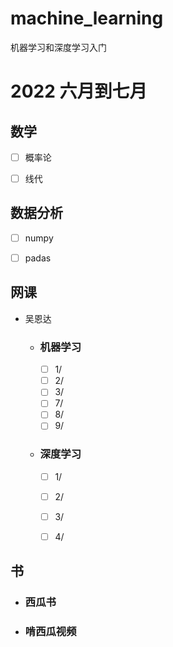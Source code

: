 # machine_learning
机器学习和深度学习入门

# 2022 六月到七月

## 数学

- [ ]  概率论
- [ ]  线代



## 数据分析

- [ ] numpy 
- [ ] padas



## 网课

- 吴恩达
     - ### 机器学习 
     
        - [ ] 1/
        - [ ] 2/
        - [ ] 3/
        - [ ] 7/
        - [ ] 8/
        - [ ] 9/
     
     - ### 深度学习
        - [ ] 1/
        - [ ] 2/ 
        - [ ] 3/
        - [ ] 4/



## 书

-  ### 西瓜书
- ### 啃西瓜视频
